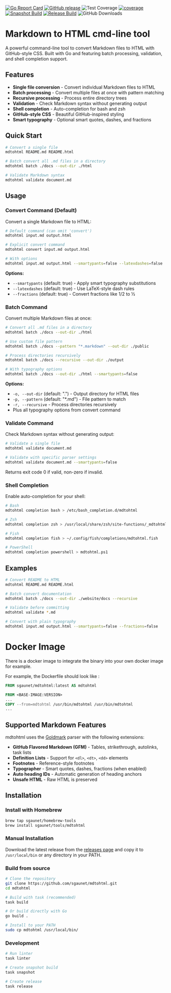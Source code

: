 [![Go Report Card](https://goreportcard.com/badge/github.com/sgaunet/mdtohtml)](https://goreportcard.com/report/github.com/sgaunet/mdtohtml)
[![GitHub release](https://img.shields.io/github/release/sgaunet/mdtohtml.svg)](https://github.com/sgaunet/mdtohtml/releases/latest)
![Test Coverage](https://raw.githubusercontent.com/wiki/sgaunet/mdtohtml/coverage-badge.svg)
[![coverage](https://github.com/sgaunet/mdtohtml/actions/workflows/coverage.yml/badge.svg)](https://github.com/sgaunet/mdtohtml/actions/workflows/coverage.yml)
[![Snapshot Build](https://github.com/sgaunet/mdtohtml/actions/workflows/snapshot.yml/badge.svg)](https://github.com/sgaunet/mdtohtml/actions/workflows/snapshot.yml)
[![Release Build](https://github.com/sgaunet/mdtohtml/actions/workflows/release.yml/badge.svg)](https://github.com/sgaunet/mdtohtml/actions/workflows/release.yml)
![GitHub Downloads](https://img.shields.io/github/downloads/sgaunet/mdtohtml/total)

# Markdown to HTML cmd-line tool

A powerful command-line tool to convert Markdown files to HTML with GitHub-style CSS. Built with Go and featuring batch processing, validation, and shell completion support.

## Features

- **Single file conversion** - Convert individual Markdown files to HTML
- **Batch processing** - Convert multiple files at once with pattern matching
- **Recursive processing** - Process entire directory trees
- **Validation** - Check Markdown syntax without generating output
- **Shell completion** - Auto-completion for bash and zsh
- **GitHub-style CSS** - Beautiful GitHub-inspired styling
- **Smart typography** - Optional smart quotes, dashes, and fractions

## Quick Start

```bash
# Convert a single file
mdtohtml README.md README.html

# Batch convert all .md files in a directory
mdtohtml batch ./docs --out-dir ./html

# Validate Markdown syntax
mdtohtml validate document.md
```


## Usage

### Convert Command (Default)

Convert a single Markdown file to HTML:

```bash
# Default command (can omit 'convert')
mdtohtml input.md output.html

# Explicit convert command
mdtohtml convert input.md output.html

# With options
mdtohtml input.md output.html --smartypants=false --latexdashes=false
```

**Options:**
- `--smartypants` (default: true) - Apply smart typography substitutions
- `--latexdashes` (default: true) - Use LaTeX-style dash rules
- `--fractions` (default: true) - Convert fractions like 1/2 to ½

### Batch Command

Convert multiple Markdown files at once:

```bash
# Convert all .md files in a directory
mdtohtml batch ./docs --out-dir ./html

# Use custom file pattern
mdtohtml batch ./docs --pattern "*.markdown" --out-dir ./public

# Process directories recursively
mdtohtml batch ./docs --recursive --out-dir ./output

# With typography options
mdtohtml batch ./docs --out-dir ./html --smartypants=false
```

**Options:**
- `-o, --out-dir` (default: ".") - Output directory for HTML files
- `-p, --pattern` (default: "*.md") - File pattern to match
- `-r, --recursive` - Process directories recursively
- Plus all typography options from convert command

### Validate Command

Check Markdown syntax without generating output:

```bash
# Validate a single file
mdtohtml validate document.md

# Validate with specific parser settings
mdtohtml validate document.md --smartypants=false
```

Returns exit code 0 if valid, non-zero if invalid.

### Shell Completion

Enable auto-completion for your shell:

```bash
# Bash
mdtohtml completion bash > /etc/bash_completion.d/mdtohtml

# Zsh
mdtohtml completion zsh > /usr/local/share/zsh/site-functions/_mdtohtml

# Fish
mdtohtml completion fish > ~/.config/fish/completions/mdtohtml.fish

# PowerShell
mdtohtml completion powershell > mdtohtml.ps1
```

## Examples

```bash
# Convert README to HTML
mdtohtml README.md README.html

# Batch convert documentation
mdtohtml batch ./docs --out-dir ./website/docs --recursive

# Validate before committing
mdtohtml validate *.md

# Convert with plain typography
mdtohtml input.md output.html --smartypants=false --fractions=false
```

# Docker Image

There is a docker image to integrate the binary into your own docker image for example.

For example, the Dockerfile should look like :

```dockerfile
FROM sgaunet/mdtohtml:latest AS mdtohtml

FROM <BASE-IMAGE:VERSION>
...
COPY --from=mdtohtml /usr/bin/mdtohtml /usr/bin/mdtohtml
...
```

## Supported Markdown Features

mdtohtml uses the [Goldmark](https://github.com/yuin/goldmark) parser with the following extensions:

- **GitHub Flavored Markdown (GFM)** - Tables, strikethrough, autolinks, task lists
- **Definition Lists** - Support for `<dl>`, `<dt>`, `<dd>` elements
- **Footnotes** - Reference-style footnotes
- **Typographer** - Smart quotes, dashes, fractions (when enabled)
- **Auto heading IDs** - Automatic generation of heading anchors
- **Unsafe HTML** - Raw HTML is preserved

## Installation

### Install with Homebrew

```bash
brew tap sgaunet/homebrew-tools
brew install sgaunet/tools/mdtohtml
```

### Manual Installation

Download the latest release from the [releases page](https://github.com/sgaunet/mdtohtml/releases) and copy it to `/usr/local/bin` or any directory in your PATH.

### Build from source

```bash
# Clone the repository
git clone https://github.com/sgaunet/mdtohtml.git
cd mdtohtml

# Build with task (recommended)
task build

# Or build directly with Go
go build .

# Install to your PATH
sudo cp mdtohtml /usr/local/bin/
```

### Development

```bash
# Run linter
task linter

# Create snapshot build
task snapshot

# Create release
task release
```